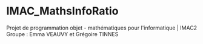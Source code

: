 # IMAC_MathsInfoRatio

Projet de programmation objet - mathématiques pour l'informatique | IMAC2
<br>Groupe : Emma VEAUVY et Grégoire TINNES

